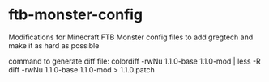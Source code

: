 ftb-monster-config
==================

Modifications for Minecraft FTB Monster config files to add gregtech and make it as hard as possible

command to generate diff file:
colordiff -rwNu 1.1.0-base 1.1.0-mod | less -R
diff -rwNu 1.1.0-base 1.1.0-mod > 1.1.0.patch
